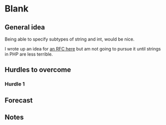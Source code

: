 # Blank 

## General idea

Being able to specify subtypes of string and int, would be nice.

I wrote up an idea for [an RFC here](https://gist.github.com/Danack/471036a5f03bc3c64c6027c207923e33) but am not going to pursue it until strings in PHP are less terrible.


## Hurdles to overcome


### Hurdle 1 


## Forecast


## Notes



